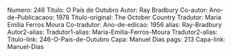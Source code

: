 Numero: 246
Titulo: O País de Outubro
Autor: Ray Bradbury
Co-autor: 
Ano-de-Publicacaoo: 1978
Titulo-original: The October Country
Tradutor: Maria Emília Ferros Moura
Co-tradutor: 
Ano-de-edicao: 1956
alias: Ray-Bradbury
Autor2-alias: 
Tradutor1-alias: Maria-Emilia-Ferros-Moura
Tradutor2-alias: 
Titulo-link: 246-O-Pais-de-Outubro
Capa: Manuel Dias
pags: 213
Capa-link: Manuel-Dias